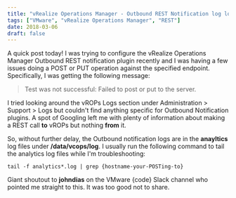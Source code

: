 ```yaml
---
title: "vRealize Operations Manager - Outbound REST Notification log location"
tags: ["VMware", "vRealize Operations Manager", "REST"]
date: 2018-03-06
draft: false
---
```

A quick post today! I was trying to configure the vRealize Operations Manager Outbound REST notification plugin recently and I was having a few issues doing a POST or PUT operation against the specified endpoint. Specifically, I was getting the following message:

> Test was not successful: Failed to post or put to the server.

I tried looking around the vROPs Logs section under Administration > Support > Logs but couldn't find anything specific for Outbound Notification plugins. A spot of Googling left me with plenty of information about making a REST call **to** vROPs but nothing **from** it. 

So, without further delay, the Outbound notification logs are in the **anayltics** log files under **/data/vcops/log**. I usually run the following command to tail the analytics log files while I'm troubleshooting:

    tail -f analytics*.log | grep {hostname-your-POSTing-to}

Giant shoutout to **johndias** on the VMware {code} Slack channel who pointed me straight to this. It was too good not to share.